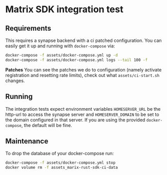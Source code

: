 # Matrix SDK integration test

## Requirements

This requires a synapse backend with a ci patched configuration. You can easily get it up and running with `docker-compose` via:

```sh
docker-compose -f assets/docker-compose.yml up -d
docker-compose -f assets/docker-compose.yml logs --tail 100 -f
```

**Patches**
You can see the patches we do to configuration (namely activate registration and resetting rate limits), check out what `assets/ci-start.sh` changes.

## Running

The integration tests expect environment variables `HOMESERVER_URL` be the http-url to access the synapse server and `HOMESERVER_DOMAIN` to be set to the domain configured in that server. If you are using the provided `docker-compose`, the default will be fine. 

## Maintenance

To drop the database of your docker-compose run:

```bash
docker-compose -f assets/docker-compose.yml stop
docker volume rm -f assets_marix-rust-sdk-ci-data
```